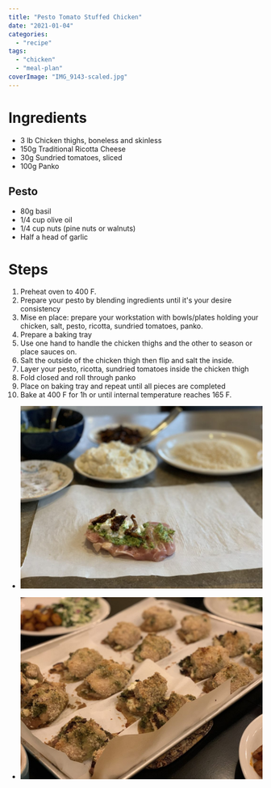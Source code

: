 ```yaml
---
title: "Pesto Tomato Stuffed Chicken"
date: "2021-01-04"
categories: 
  - "recipe"
tags: 
  - "chicken"
  - "meal-plan"
coverImage: "IMG_9143-scaled.jpg"
---
```


# Ingredients

- 3 lb Chicken thighs, boneless and skinless
- 150g Traditional Ricotta Cheese
- 30g Sundried tomatoes, sliced
- 100g Panko

## Pesto

- 80g basil
- 1/4 cup olive oil
- 1/4 cup nuts (pine nuts or walnuts)
- Half a head of garlic

# Steps

1. Preheat oven to 400 F.
2. Prepare your pesto by blending ingredients until it's your desire consistency
3. Mise en place: prepare your workstation with bowls/plates holding your chicken, salt, pesto, ricotta, sundried tomatoes, panko.
4. Prepare a baking tray
5. Use one hand to handle the chicken thighs and the other to season or place sauces on.
6. Salt the outside of the chicken thigh then flip and salt the inside.
7. Layer your pesto, ricotta, sundried tomatoes inside the chicken thigh
8. Fold closed and roll through panko
9. Place on baking tray and repeat until all pieces are completed
10. Bake at 400 F for 1h or until internal temperature reaches 165 F.

- ![Pesto Tomato Stuffed Chicken 1](images/IMG_9142-1024x768.jpg)
    
- ![Pesto Tomato Stuffed Chicken 3](images/IMG_9145-1024x768.jpg)
